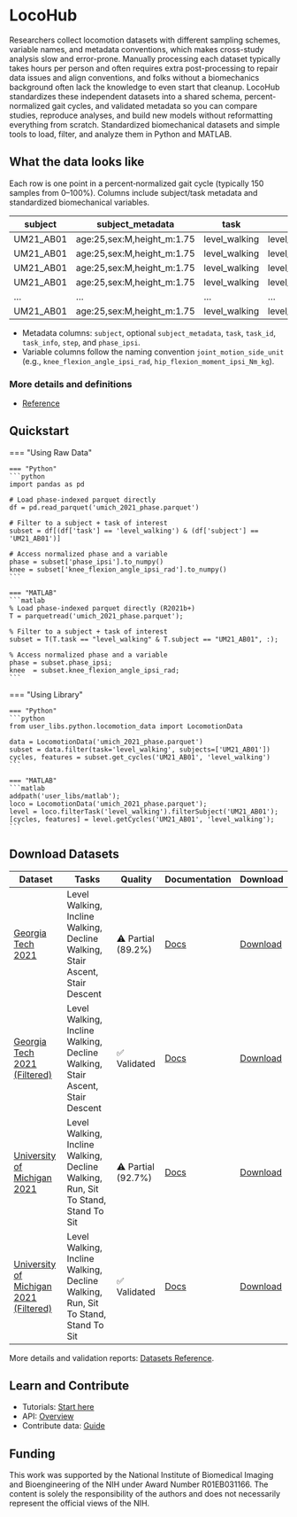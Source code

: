 <!-- removed homepage title hiding and hero styles -->

# LocoHub

Researchers collect locomotion datasets with different sampling schemes, variable names, and metadata conventions, which makes cross-study analysis slow and error-prone. Manually processing each dataset typically takes hours per person and often requires extra post-processing to repair data issues and align conventions, and folks without a biomechanics background often lack the knowledge to even start that cleanup. LocoHub standardizes these independent datasets into a shared schema, percent-normalized gait cycles, and validated metadata so you can compare studies, reproduce analyses, and build new models without reformatting everything from scratch. Standardized biomechanical datasets and simple tools to load, filter, and analyze them in Python and MATLAB.

## What the data looks like

Each row is one point in a percent‑normalized gait cycle (typically 150 samples from 0–100%). Columns include subject/task metadata and standardized biomechanical variables.

| subject | subject_metadata            | task           | task_id               | task_info                        | step | phase_ipsi | knee_flexion_angle_ipsi_rad | hip_flexion_moment_ipsi_Nm_kg |
|---------|-----------------------------|----------------|-----------------------|-----------------------------------|------|------------|-----------------------------|------------------------------|
| UM21_AB01  | age:25,sex:M,height_m:1.75 | level_walking  | level_walking_normal  | speed_m_s:1.2,incline_deg:0      | 1    | 0.00       | 0.524                       | 0.85                         |
| UM21_AB01  | age:25,sex:M,height_m:1.75 | level_walking  | level_walking_normal  | speed_m_s:1.2,incline_deg:0      | 1    | 0.67       | 0.531                       | 0.82                         |
| UM21_AB01  | age:25,sex:M,height_m:1.75 | level_walking  | level_walking_normal  | speed_m_s:1.2,incline_deg:0      | 1    | 1.33       | 0.559                       | 0.81                         |
| UM21_AB01  | age:25,sex:M,height_m:1.75 | level_walking  | level_walking_normal  | speed_m_s:1.2,incline_deg:0      | 1    | 2.00       | 0.576                       | 0.80                         |
| …          | …                           | …              | …                     | …                                 | …    | …          | …                           | …                            |
| UM21_AB01  | age:25,sex:M,height_m:1.75 | level_walking  | level_walking_normal  | speed_m_s:1.2,incline_deg:0      | 1    | 99.33      | 0.507                       | 0.80                         |

- Metadata columns: `subject`, optional `subject_metadata`, `task`, `task_id`, `task_info`, `step`, and `phase_ipsi`.
- Variable columns follow the naming convention `joint_motion_side_unit` (e.g., `knee_flexion_angle_ipsi_rad`, `hip_flexion_moment_ipsi_Nm_kg`).

### More details and definitions

- [Reference](reference/index.md)


## Quickstart

=== "Using Raw Data"

    === "Python"
    ```python
    import pandas as pd

    # Load phase-indexed parquet directly
    df = pd.read_parquet('umich_2021_phase.parquet')

    # Filter to a subject + task of interest
    subset = df[(df['task'] == 'level_walking') & (df['subject'] == 'UM21_AB01')]

    # Access normalized phase and a variable
    phase = subset['phase_ipsi'].to_numpy()
    knee = subset['knee_flexion_angle_ipsi_rad'].to_numpy()
    ```

    === "MATLAB"
    ```matlab
    % Load phase-indexed parquet directly (R2021b+)
    T = parquetread('umich_2021_phase.parquet');

    % Filter to a subject + task of interest
    subset = T(T.task == "level_walking" & T.subject == "UM21_AB01", :);

    % Access normalized phase and a variable
    phase = subset.phase_ipsi;
    knee  = subset.knee_flexion_angle_ipsi_rad;
    ```

=== "Using Library"

    === "Python"
    ```python
    from user_libs.python.locomotion_data import LocomotionData

    data = LocomotionData('umich_2021_phase.parquet')
    subset = data.filter(task='level_walking', subjects=['UM21_AB01'])
    cycles, features = subset.get_cycles('UM21_AB01', 'level_walking')
    ```

    === "MATLAB"
    ```matlab
    addpath('user_libs/matlab');
    loco = LocomotionData('umich_2021_phase.parquet');
    level = loco.filterTask('level_walking').filterSubject('UM21_AB01');
    [cycles, features] = level.getCycles('UM21_AB01', 'level_walking');
    ```

<!-- Removed trust indicators for a simpler, utilitarian homepage -->

## Download Datasets

<!-- DATASET_TABLE_START -->
| Dataset | Tasks | Quality | Documentation | Download |
|---------|-------|---------|---------------|----------|
| [Georgia Tech 2021](https://jmontp.github.io/LocoHub/datasets/gtech_2021_raw/) | Level Walking, Incline Walking, Decline Walking, Stair Ascent, Stair Descent | ⚠️ Partial (89.2%) | [Docs](https://jmontp.github.io/LocoHub/datasets/gtech_2021_raw/) | [Download](https://www.dropbox.com/scl/fo/mhkiv4d3zvnbtdlujvgje/ACPxjnoj6XxL60QZCuK1WCw?rlkey=nm5a22pktlcemud4gzod3ow09&dl=0) |
| [Georgia Tech 2021 (Filtered)](https://jmontp.github.io/LocoHub/datasets/gtech_2021_filtered/) | Level Walking, Incline Walking, Decline Walking, Stair Ascent, Stair Descent | ✅ Validated | [Docs](https://jmontp.github.io/LocoHub/datasets/gtech_2021_filtered/) | [Download](https://www.dropbox.com/scl/fo/mhkiv4d3zvnbtdlujvgje/ACPxjnoj6XxL60QZCuK1WCw?rlkey=nm5a22pktlcemud4gzod3ow09&dl=0) |
| [University of Michigan 2021](https://jmontp.github.io/LocoHub/datasets/umich_2021_raw/) | Level Walking, Incline Walking, Decline Walking, Run, Sit To Stand, Stand To Sit | ⚠️ Partial (92.7%) | [Docs](https://jmontp.github.io/LocoHub/datasets/umich_2021_raw/) | [Download](https://www.dropbox.com/scl/fo/mhkiv4d3zvnbtdlujvgje/ACPxjnoj6XxL60QZCuK1WCw?rlkey=nm5a22pktlcemud4gzod3ow09&dl=0) |
| [University of Michigan 2021 (Filtered)](https://jmontp.github.io/LocoHub/datasets/umich_2021_filtered/) | Level Walking, Incline Walking, Decline Walking, Run, Sit To Stand, Stand To Sit | ✅ Validated | [Docs](https://jmontp.github.io/LocoHub/datasets/umich_2021_filtered/) | [Download](https://www.dropbox.com/scl/fo/mhkiv4d3zvnbtdlujvgje/ACPxjnoj6XxL60QZCuK1WCw?rlkey=nm5a22pktlcemud4gzod3ow09&dl=0) |
<!-- DATASET_TABLE_END -->

More details and validation reports: [Datasets Reference](datasets/index.md).

## Learn and Contribute

- Tutorials: [Start here](tutorials/index.md)
- API: [Overview](api/api-index.md)
- Contribute data: [Guide](contributing/index.md)

## Funding

This work was supported by the National Institute of Biomedical Imaging and Bioengineering of the NIH under Award Number R01EB031166. The content is solely the responsibility of the authors and does not necessarily represent the official views of the NIH.
